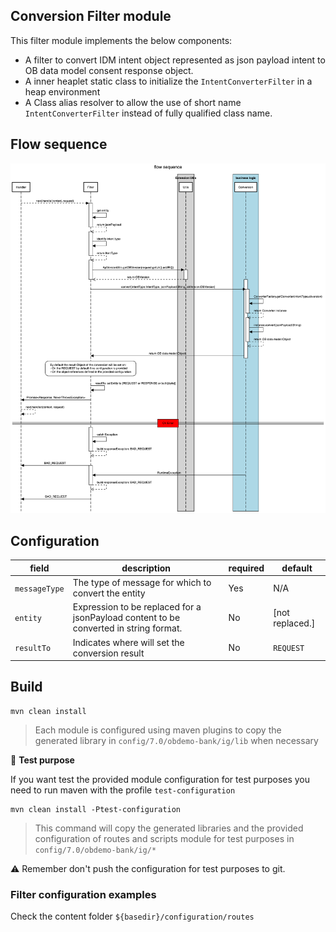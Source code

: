 ## Conversion Filter module

This filter module implements the below components:

- A filter to convert IDM intent object represented as json payload intent to OB data model consent response object.
- A inner heaplet static class to initialize the `IntentConverterFilter` in a heap environment
- A Class alias resolver to allow the use of short name `IntentConverterFilter` instead of fully qualified class name.

## Flow sequence

![flow sequence](docs/flowSequence.png)

## Configuration

| field         | description                                                                                   | required | default         |
|---------------|-----------------------------------------------------------------------------------------------|----------|-----------------|
| `messageType` | The type of message for which to convert the entity                                           | Yes      | N/A             |
| `entity`      | Expression<String> to be replaced for a jsonPayload content to be converted in string format. | No       | [not replaced.] |
| `resultTo`    | Indicates where will set the conversion result                                                | No       | `REQUEST`       |

## Build

```shell
mvn clean install
```

> Each module is configured using maven plugins to copy the generated library in `config/7.0/obdemo-bank/ig/lib` when
> necessary

:nut_and_bolt: **Test purpose**

If you want test the provided module configuration for test purposes you need to run maven with the
profile `test-configuration`

```shell
mvn clean install -Ptest-configuration
```

> This command will copy the generated libraries and the provided configuration of routes and scripts module for test
> purposes in `config/7.0/obdemo-bank/ig/*`

:warning: Remember don't push the configuration for test purposes to git.

### Filter configuration examples

Check the content folder `${basedir}/configuration/routes`

